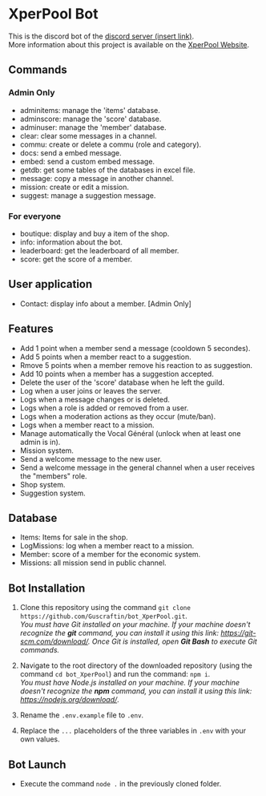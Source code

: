 # XperPool Bot

This is the discord bot of the [discord server (insert link)]().  
More information about this project is available on the [XperPool Website](https://xperpool.fr/).

## Commands
### Admin Only
- adminitems: manage the 'items' database.
- adminscore: manage the 'score' database.
- adminuser: manage the 'member' database.
- clear: clear some messages in a channel.
- commu: create or delete a commu (role and category).
- docs: send a embed message.
- embed: send a custom embed message.
- getdb: get some tables of the databases in excel file.
- message: copy a message in another channel.
- mission: create or edit a mission.
- suggest: manage a suggestion message.
### For everyone
- boutique: display and buy a item of the shop.
- info: information about the bot.
- leaderboard: get the leaderboard of all member.
- score: get the score of a member.

## User application
- Contact: display info about a member. [Admin Only]

## Features
- Add 1 point when a member send a message (cooldown 5 secondes).
- Add 5 points when a member react to a suggestion.
- Rmove 5 points when a member remove his reaction to as suggestion.
- Add 10 points when a member has a suggestion accepted.
- Delete the user of the 'score' database when he left the guild.
- Log when a user joins or leaves the server.
- Logs when a message changes or is deleted.
- Logs when a role is added or removed from a user.
- Logs when a moderation actions as they occur (mute/ban).
- Logs when a member react to a mission.
- Manage automatically the Vocal Général (unlock when at least one admin is in).
- Mission system.
- Send a welcome message to the new user.
- Send a welcome message in the general channel when a user receives the "members" role.
- Shop system.
- Suggestion system.

## Database
- Items: Items for sale in the shop.
- LogMissions: log when a member react to a mission.
- Member: score of a member for the economic system.
- Missions: all mission send in public channel.


## Bot Installation

1. Clone this repository using the command `git clone https://github.com/Guscraftin/bot_XperPool.git`.  
*You must have Git installed on your machine. If your machine doesn't recognize the **git** command, you can install it using this link: https://git-scm.com/download/. Once Git is installed, open **Git Bash** to execute Git commands.*

2. Navigate to the root directory of the downloaded repository (using the command `cd bot_XperPool`) and run the command: `npm i`.  
*You must have Node.js installed on your machine. If your machine doesn't recognize the **npm** command, you can install it using this link: https://nodejs.org/download/*.

3. Rename the `.env.example` file to `.env`.
4. Replace the `...` placeholders of the three variables in `.env` with your own values.

## Bot Launch

- Execute the command `node .` in the previously cloned folder.
